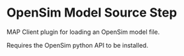 OpenSim Model Source Step
=========================
MAP Client plugin for loading an OpenSim model file.

Requires the OpenSim python API to be installed.
